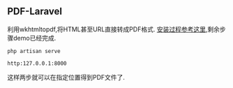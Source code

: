 ## PDF-Laravel

利用wkhtmltopdf,将HTML甚至URL直接转成PDF格式.
[安装过程参考这里](https://github.com/barryvdh/laravel-snappy),剩余步骤demo已经完成.

```
php artisan serve
```

```
http:127.0.0.1:8000
```

这样两步就可以在指定位置得到PDF文件了.

